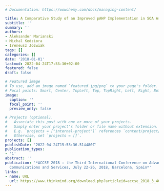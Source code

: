 ```yaml
---
# Documentation: https://wowchemy.com/docs/managing-content/

title: A Comparative Study of an Improved pAHP Implementation in SOA Architecture
subtitle: ''
summary: ''
authors:
- Aleksander Marianski
- Michal Kedziora
- Ireneusz Jozwiak
tags: []
categories: []
date: '2018-01-01'
lastmod: 2022-04-24T17:53:36+02:00
featured: false
draft: false

# Featured image
# To use, add an image named `featured.jpg/png` to your page's folder.
# Focal points: Smart, Center, TopLeft, Top, TopRight, Left, Right, BottomLeft, Bottom, BottomRight.
image:
  caption: ''
  focal_point: ''
  preview_only: false

# Projects (optional).
#   Associate this post with one or more of your projects.
#   Simply enter your project's folder or file name without extension.
#   E.g. `projects = ["internal-project"]` references `content/project/deep-learning/index.md`.
#   Otherwise, set `projects = []`.
projects: []
publishDate: '2022-04-24T15:53:36.514480Z'
publication_types:
- '1'
abstract: ''
publication: '*ACCSE 2018 : the Third International Conference on Advances in Computation,
  Communications and Services, July 22-26, 2018, Barcelona, Spain*'
links:
- name: URL
  url: https://www.thinkmind.org/download.php?articleid=accse_2018_3_40_90057
---
```


